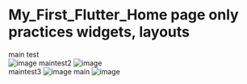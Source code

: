 # My_First_Flutter_Home page only practices widgets, layouts 

main test <br>
![image](https://github.com/user-attachments/assets/a2738e89-48ad-40f4-9e82-0f9bb64d8ba2)
maintest2 
![image](https://github.com/user-attachments/assets/582223c7-073a-48ba-82d5-1d14b2b074d8)<br>
maintest3 
![image](https://github.com/user-attachments/assets/074c55b8-928a-49ca-b7a5-f6bd52ab10b2)
main 
![image](https://github.com/user-attachments/assets/a0cf7902-6157-4d9d-910c-4ab1f38c7d2c)



 
